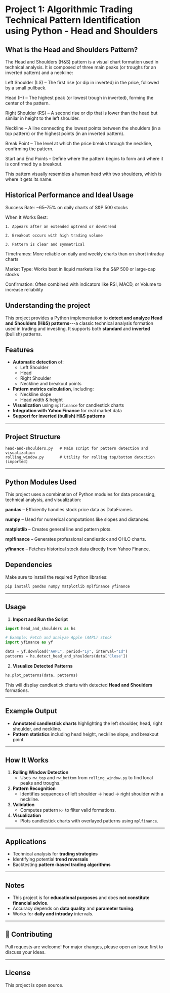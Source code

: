 # Project 1: Algorithmic Trading Technical Pattern Identification using Python - Head and Shoulders

## What is the Head and Shoulders Pattern?

The Head and Shoulders (H&S) pattern is a visual chart formation used in technical analysis. It is composed of three main peaks (or troughs for an inverted pattern) and a neckline:

Left Shoulder (LS) – The first rise (or dip in inverted) in the price, followed by a small pullback.

Head (H) – The highest peak (or lowest trough in inverted), forming the center of the pattern.

Right Shoulder (RS) – A second rise or dip that is lower than the head but similar in height to the left shoulder.

Neckline – A line connecting the lowest points between the shoulders (in a top pattern) or the highest points (in an inverted pattern).

Break Point – The level at which the price breaks through the neckline, confirming the pattern.

Start and End Points – Define where the pattern begins to form and where it is confirmed by a breakout.

This pattern visually resembles a human head with two shoulders, which is where it gets its name.

## Historical Performance and Ideal Usage

Success Rate: ~65–75% on daily charts of S&P 500 stocks

When It Works Best:

    1. Appears after an extended uptrend or downtrend

    2. Breakout occurs with high trading volume

    3. Pattern is clear and symmetrical

Timeframes: More reliable on daily and weekly charts than on short intraday charts

Market Type: Works best in liquid markets like the S&P 500 or large-cap stocks

Confirmation: Often combined with indicators like RSI, MACD, or Volume to increase reliability

## Understanding the project

This project provides a Python implementation to **detect and analyze
Head and Shoulders (H&S) patterns**---a classic technical analysis
formation used in trading and investing. It supports both **standard**
and **inverted** (bullish) patterns.

## Features

-   **Automatic detection** of:
    -   Left Shoulder
    -   Head
    -   Right Shoulder
    -   Neckline and breakout points
-   **Pattern metrics calculation**, including:
    -   Neckline slope
    -   Head width & height
-   **Visualization** using `mplfinance` for candlestick charts
-   **Integration with Yahoo Finance** for real market data
-   **Support for inverted (bullish) H&S patterns**

------------------------------------------------------------------------

## Project Structure

    head-and-shoulders.py   # Main script for pattern detection and visualization
    rolling_window.py       # Utility for rolling top/bottom detection (imported)

------------------------------------------------------------------------

## Python Modules Used

This project uses a combination of Python modules for data processing, technical analysis, and visualization:

**pandas** – Efficiently handles stock price data as DataFrames.

**numpy** – Used for numerical computations like slopes and distances.

**matplotlib** – Creates general line and pattern plots.

**mplfinance** – Generates professional candlestick and OHLC charts.

**yfinance** – Fetches historical stock data directly from Yahoo Finance.

## Dependencies

Make sure to install the required Python libraries:

``` bash
pip install pandas numpy matplotlib mplfinance yfinance
```

------------------------------------------------------------------------

## Usage

1.  **Import and Run the Script**

``` python
import head_and_shoulders as hs

# Example: Fetch and analyze Apple (AAPL) stock
import yfinance as yf

data = yf.download("AAPL", period="1y", interval="1d")
patterns = hs.detect_head_and_shoulders(data['Close'])
```

2.  **Visualize Detected Patterns**

``` python
hs.plot_patterns(data, patterns)
```

This will display candlestick charts with detected **Head and
Shoulders** formations.

------------------------------------------------------------------------

## Example Output

-   **Annotated candlestick charts** highlighting the left shoulder,
    head, right shoulder, and neckline.
-   **Pattern statistics** including head height, neckline slope, and
    breakout point.

------------------------------------------------------------------------

## How It Works

1.  **Rolling Window Detection**
    -   Uses `rw_top` and `rw_bottom` from `rolling_window.py` to find
        local peaks and troughs.
2.  **Pattern Recognition**
    -   Identifies sequences of left shoulder → head → right shoulder
        with a neckline.
3.  **Validation**
    -   Computes pattern `R²` to filter valid formations.
4.  **Visualization**
    -   Plots candlestick charts with overlayed patterns using
        `mplfinance`.

------------------------------------------------------------------------

## Applications

-   Technical analysis for **trading strategies**
-   Identifying potential **trend reversals**
-   Backtesting **pattern-based trading algorithms**

------------------------------------------------------------------------

## Notes

-   This project is for **educational purposes** and does **not
    constitute financial advice**.
-   Accuracy depends on **data quality** and **parameter tuning**.
-   Works for **daily and intraday** intervals.

------------------------------------------------------------------------

## 🤝 Contributing

Pull requests are welcome! For major changes, please open an issue first
to discuss your ideas.

------------------------------------------------------------------------

## License

This project is open source.
